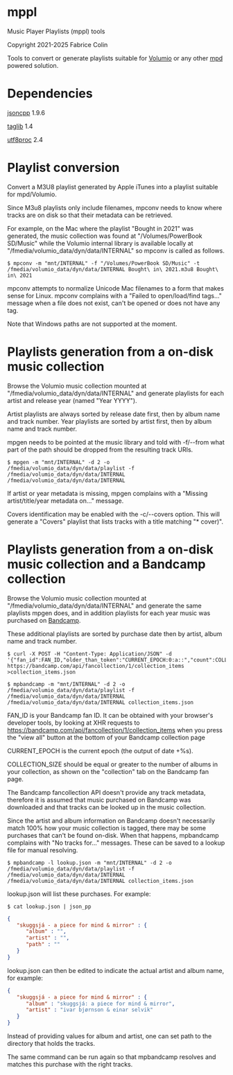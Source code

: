 # mppl
Music Player Playlists (mppl) tools

Copyright 2021-2025 Fabrice Colin <fabrice dot colin at gmail dot com>

Tools to convert or generate playlists suitable for [Volumio](https://volumio.com/en/) or any other [mpd](https://www.musicpd.org/) powered solution.

# Dependencies

[jsoncpp](https://github.com/open-source-parsers/jsoncpp) 1.9.6

[taglib](http://taglib.github.io/) 1.4

[utf8proc](http://julialang.org/utf8proc/) 2.4

# Playlist conversion

Convert a M3U8 playlist generated by Apple iTunes into a playlist suitable for mpd/Volumio.

Since M3u8 playlists only include filenames, mpconv needs to know where tracks are on disk so that their metadata can be retrieved.

For example, on the Mac where the playlist "Bought in 2021" was generated, the music collection was found at "/Volumes/PowerBook SD/Music" while the Volumio internal library is available locally at "/fmedia/volumio_data/dyn/data/INTERNAL" so mpconv is called as follows.

```shell
$ mpconv -m "mnt/INTERNAL" -f "/Volumes/PowerBook SD/Music" -t /fmedia/volumio_data/dyn/data/INTERNAL Bought\ in\ 2021.m3u8 Bought\ in\ 2021
```

mpconv attempts to normalize Unicode Mac filenames to a form that makes sense for Linux. mpconv complains with a "Failed to open/load/find tags..." message when a file does not exist, can't be opened or does not have any tag.

Note that Windows paths are not supported at the moment.

# Playlists generation from a on-disk music collection

Browse the Volumio music collection mounted at "/fmedia/volumio_data/dyn/data/INTERNAL" and generate playlists for each artist and release year (named "Year YYYY").

Artist playlists are always sorted by release date first, then by album name and track number. Year playlists are sorted by artist first, then by album name and track number.

mpgen needs to be pointed at the music library and told with -f/--from what part of the path should be dropped from the resulting track URIs.

```shell
$ mpgen -m "mnt/INTERNAL" -d 2 -o /fmedia/volumio_data/dyn/data/playlist -f /fmedia/volumio_data/dyn/data/INTERNAL /fmedia/volumio_data/dyn/data/INTERNAL
```

If artist or year metadata is missing, mpgen complains with a "Missing artist/title/year metadata on..." message.

Covers identification may be enabled with the -c/--covers option. This will generate a "Covers" playlist that lists tracks with a title matching "* cover)".

# Playlists generation from a on-disk music collection and a Bandcamp collection

Browse the Volumio music collection mounted at "/fmedia/volumio_data/dyn/data/INTERNAL" and generate the same playlists mpgen does, and in addition playlists for each year music was purchased on [Bandcamp](https://bandcamp.com/).

These additional playlists are sorted by purchase date then by artist, album name and track number.

```shell
$ curl -X POST -H "Content-Type: Application/JSON" -d '{"fan_id":FAN_ID,"older_than_token":"CURRENT_EPOCH:0:a::","count":COLLECTION_SIZE}' https://bandcamp.com/api/fancollection/1/collection_items >collection_items.json

$ mpbandcamp -m "mnt/INTERNAL" -d 2 -o /fmedia/volumio_data/dyn/data/playlist -f /fmedia/volumio_data/dyn/data/INTERNAL /fmedia/volumio_data/dyn/data/INTERNAL collection_items.json
```

FAN_ID is your Bandcamp fan ID. It can be obtained with your browser's developer tools, by looking at XHR requests to https://bandcamp.com/api/fancollection/1/collection_items when you press the "view all" button at the bottom of your Bandcamp collection page

CURRENT_EPOCH is the current epoch (the output of date +%s).

COLLECTION_SIZE should be equal or greater to the number of albums in your collection, as shown on the "collection" tab on the Bandcamp fan page.

The Bandcamp fancollection API doesn't provide any track metadata, therefore it is assumed that music purchased on Bandcamp was downloaded and that tracks can be looked up in the music collection.

Since the artist and album information on Bandcamp doesn't necessarily match 100% how your music collection is tagged, there may be some purchases that can't be found on-disk. When that happens, mpbandcamp complains with "No tracks for..." messages. These can be saved to a lookup file for manual resolving.

```shell
$ mpbandcamp -l lookup.json -m "mnt/INTERNAL" -d 2 -o /fmedia/volumio_data/dyn/data/playlist -f /fmedia/volumio_data/dyn/data/INTERNAL /fmedia/volumio_data/dyn/data/INTERNAL collection_items.json
```

lookup.json will list these purchases. For example:

```shell
$ cat lookup.json | json_pp
```

```json
{
   "skuggsjá - a piece for mind & mirror" : {
      "album" : "",
      "artist" : "",
      "path" : ""
   }
}
```

lookup.json can then be edited to indicate the actual artist and album name, for example:

```json
{
   "skuggsjá - a piece for mind & mirror" : {
      "album" : "skuggsjá: a piece for mind & mirror",
      "artist" : "ivar bjørnson & einar selvik"
   }
}
```

Instead of providing values for album and artist, one can set path to the directory that holds the tracks.

The same command can be run again so that mpbandcamp resolves and matches this purchase with the right tracks.

